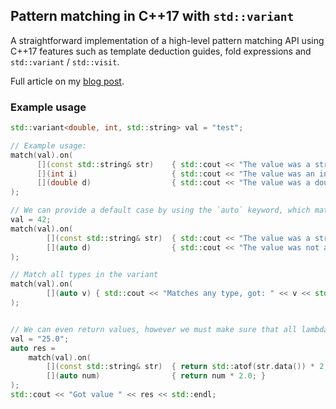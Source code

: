 ## Pattern matching in C++17 with `std::variant`

A straightforward implementation of a high-level pattern matching API using C++17 features such as template deduction guides, fold expressions and `std::variant` / `std::visit`.

Full article on my [blog post]().

### Example usage

```c++
std::variant<double, int, std::string> val = "test";

// Example usage:
match(val).on(
      [](const std::string& str)    { std::cout << "The value was a string: " << str << std::endl; },
      [](int i)                     { std::cout << "The value was an int: " << i << std::endl; },
      [](double d)                  { std::cout << "The value was a double: " << d << std::endl; }
);

// We can provide a default case by using the `auto` keyword, which matches all remaining types
val = 42;
match(val).on(
        [](const std::string& str)  { std::cout << "The value was a string: " << str << std::endl; },
        [](auto d)                  { std::cout << "The value was not a string: " << d << std::endl; }   // Default case
);

// Match all types in the variant
match(val).on(
        [](auto v) { std::cout << "Matches any type, got: " << v << std::endl; }
);


// We can even return values, however we must make sure that all lambdas return a value of the same type
val = "25.0";
auto res =
    match(val).on(
        [](const std::string& str)  { return std::atof(str.data()) * 2; },
        [](auto num)                { return num * 2.0; }
);
std::cout << "Got value " << res << std::endl;
```